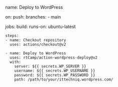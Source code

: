 name: Deploy to WordPress

on:
  push:
    branches:
      - main

jobs:
  build:
    runs-on: ubuntu-latest

    steps:
    - name: Checkout repository
      uses: actions/checkout@v2

    - name: Deploy to WordPress
      uses: rtCamp/action-wordpress-deploy@v2
      with:
        server: ${{ secrets.WP_SERVER }}
        username: ${{ secrets.WP_USERNAME }}
        password: ${{ secrets.WP_PASSWORD }}
        path: /path/to/your/ittechniq.wordpress.com/